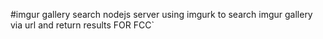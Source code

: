 #imgur gallery search
nodejs server using imgurk to search imgur gallery via url and return results
FOR FCC`
